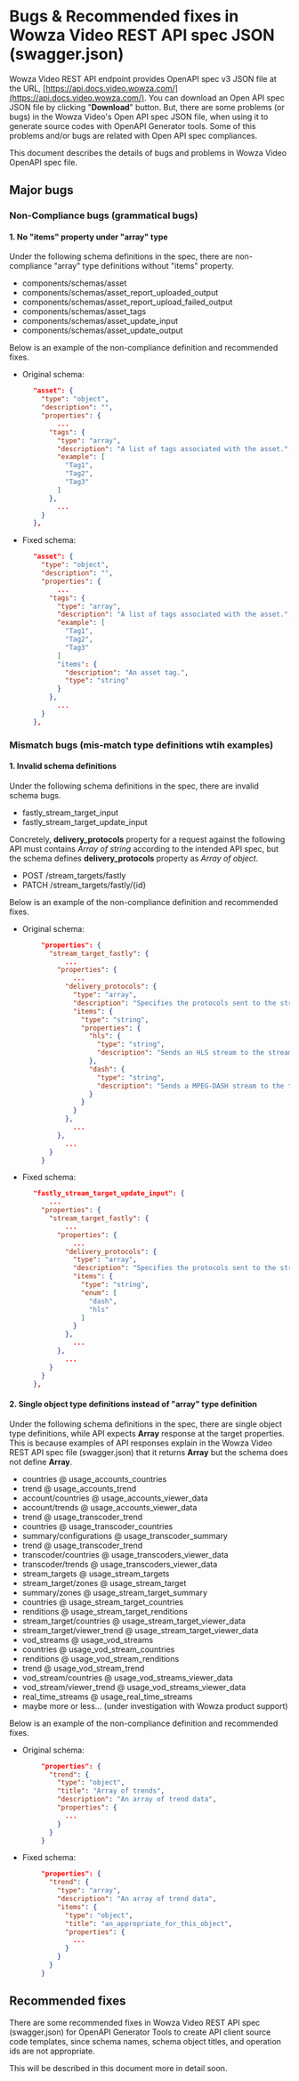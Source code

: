 # Bugs & Recommended fixes in Wowza Video REST API spec JSON (swagger.json)

Wowza Video REST API endpoint provides OpenAPI spec v3 JSON file at the URL, [https://api.docs.video.wowza.com/](https://api.docs.video.wowza.com/). You can download an Open API spec JSON file by clicking "**Download**" button. But, there are some problems (or bugs) in the Wowza Video's Open API spec JSON file, when using it to generate source codes with OpenAPI Generator tools. Some of this problems and/or bugs are related with Open API spec compliances.

This document describes the details of bugs and problems in Wowza Video OpenAPI spec file.

## Major bugs

### Non-Compliance bugs (grammatical bugs)

#### 1. No "items" property under "array" type

Under the following schema definitions in the spec, there are non-compliance "array" type definitions without "items" property.

* components/schemas/asset
* components/schemas/asset_report_uploaded_output
* components/schemas/asset_report_upload_failed_output
* components/schemas/asset_tags
* components/schemas/asset_update_input
* components/schemas/asset_update_output

Below is an example of the non-compliance definition and recommended fixes.

* Original schema:

```json
      "asset": {
        "type": "object",
        "description": "",
        "properties": {
            ...
          "tags": {
            "type": "array",
            "description": "A list of tags associated with the asset.",
            "example": [
              "Tag1",
              "Tag2",
              "Tag3"
            ]
          },
            ...
        }
      },
```

* Fixed schema:

```json
      "asset": {
        "type": "object",
        "description": "",
        "properties": {
            ...
          "tags": {
            "type": "array",
            "description": "A list of tags associated with the asset.",
            "example": [
              "Tag1",
              "Tag2",
              "Tag3"
            ]
            "items": {
              "description": "An asset tag.",
              "type": "string"
            }
          },
            ...
        }
      },
```

### Mismatch bugs (mis-match type definitions wtih examples)

#### 1. Invalid schema definitions

Under the following schema definitions in the spec, there are invalid schema bugs.

* fastly_stream_target_input
* fastly_stream_target_update_input

Concretely, **delivery_protocols** property for a request against the following API must contains *Array of string* according to the intended API spec, but the schema defines **delivery_protocols** property as *Array of object*.

* POST /stream_targets/fastly
* PATCH /stream_targets/fastly/{id}

Below is an example of the non-compliance definition and recommended fixes.

* Original schema:

```json
        "properties": {
          "stream_target_fastly": {
              ...
            "properties": {
                ...
              "delivery_protocols": {
                "type": "array",
                "description": "Specifies the protocols sent to the stream target. Valid values are **hls** and **dash** (MPEG-DASH). The default is **hls**. Available from version 1.7.\n\n**Note:** If you enable more than one protocol, you'll incur egress charges for each protocol you select.\n\nSee <a href=\"https://www.wowza.com/docs/protect-streams-for-google-widevine-and-microsoft-playready-devices-with-ezdrm-and-the-wowza-video-rest-api\">Protect streams for Google Widevine and Microsoft PlayReady devices with EZDRM and the Wowza Video REST API</a> for an example of setting MPEG-DASH as a delivery protocol for digital rights management (DRM) use.\n\n**Example:** See response body sample",
                "items": {
                  "type": "string",
                  "properties": {
                    "hls": {
                      "type": "string",
                      "description": "Sends an HLS stream to the stream target."
                    },
                    "dash": {
                      "type": "string",
                      "description": "Sends a MPEG-DASH stream to the target."
                    }
                  }
                }
              },
                ...
            },
              ...
          }
        }
```

* Fixed schema:

```json
      "fastly_stream_target_update_input": {
          ...
        "properties": {
          "stream_target_fastly": {
              ...
            "properties": {
                ...
              "delivery_protocols": {
                "type": "array",
                "description": "Specifies the protocols sent to the stream target. Valid values are **hls** and **dash** (MPEG-DASH). The default is **hls**. Available from version 1.7.\n\n**Note:** If you enable more than one protocol, you'll incur egress charges for each protocol you select.\n\nSee <a href=\"https://www.wowza.com/docs/protect-streams-for-google-widevine-and-microsoft-playready-devices-with-ezdrm-and-the-wowza-video-rest-api\">Protect streams for Google Widevine and Microsoft PlayReady devices with EZDRM and the Wowza Video REST API</a> for an example of setting MPEG-DASH as a delivery protocol for digital rights management (DRM) use.\n\n**Example:** See response body sample",
                "items": {
                  "type": "string",
                  "enum": [
                    "dash",
                    "hls"
                  ]
                }
              },
                ...
            },
              ...
          }
        }
      },

```

#### 2. Single object type definitions instead of "array" type definition

Under the following schema definitions in the spec, there are single object type definitions, while API expects **Array** response at the target properties.
This is because examples of API responses explain in the Wowza Video REST API spec file (swagger.json) that it returns **Array** but the schema does not define **Array**.

* countries @ usage_accounts_countries
* trend @ usage_accounts_trend
* account/countries @ usage_accounts_viewer_data
* account/trends @ usage_accounts_viewer_data
* trend @ usage_transcoder_trend
* countries @ usage_transcoder_countries
* summary/configurations @ usage_transcoder_summary
* trend @ usage_transcoder_trend
* transcoder/countries @ usage_transcoders_viewer_data
* transcoder/trends @ usage_transcoders_viewer_data
* stream_targets @ usage_stream_targets
* stream_target/zones @ usage_stream_target
* summary/zones @ usage_stream_target_summary
* countries @ usage_stream_target_countries
* renditions @ usage_stream_target_renditions
* stream_target/countries @ usage_stream_target_viewer_data
* stream_target/viewer_trend @ usage_stream_target_viewer_data
* vod_streams @ usage_vod_streams
* countries @ usage_vod_stream_countries
* renditions @ usage_vod_stream_renditions
* trend @ usage_vod_stream_trend
* vod_stream/countries @ usage_vod_streams_viewer_data
* vod_stream/viewer_trend @ usage_vod_streams_viewer_data
* real_time_streams @ usage_real_time_streams
* maybe more or less... (under investigation with Wowza product support)

Below is an example of the non-compliance definition and recommended fixes.

* Original schema:

```json
        "properties": {
          "trend": {
            "type": "object",
            "title": "Array of trends",
            "description": "An array of trend data",
            "properties": {
              ...
            }
          }
        }
```

* Fixed schema:

```json
        "properties": {
          "trend": {
            "type": "array",
            "description": "An array of trend data",
            "items": {
              "type": "object",
              "title": "an_appropriate_for_this_object",
              "properties": {
                ...
              }
            }
          }
        }
```

## Recommended fixes

There are some recommended fixes in Wowza Video REST API spec (swagger.json) for OpenAPI Generator Tools to create API client source code templates, since schema names, schema object titles, and operation ids are not appropriate.

This will be described in this document more in detail soon.
